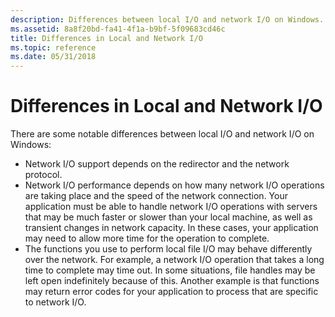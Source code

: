 ```yaml
---
description: Differences between local I/O and network I/O on Windows.
ms.assetid: 8a8f20bd-fa41-4f1a-b9bf-5f09683cd46c
title: Differences in Local and Network I/O
ms.topic: reference
ms.date: 05/31/2018
---
```


# Differences in Local and Network I/O

There are some notable differences between local I/O and network I/O on Windows:

-   Network I/O support depends on the redirector and the network protocol.
-   Network I/O performance depends on how many network I/O operations are taking place and the speed of the network connection. Your application must be able to handle network I/O operations with servers that may be much faster or slower than your local machine, as well as transient changes in network capacity. In these cases, your application may need to allow more time for the operation to complete.
-   The functions you use to perform local file I/O may behave differently over the network. For example, a network I/O operation that takes a long time to complete may time out. In some situations, file handles may be left open indefinitely because of this. Another example is that functions may return error codes for your application to process that are specific to network I/O.

 

 



